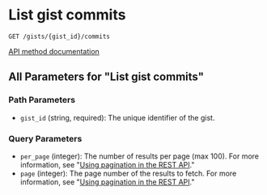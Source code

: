 # List gist commits

`GET /gists/{gist_id}/commits`



[API method documentation](https://docs.github.com/rest/gists/gists#list-gist-commits)

## All Parameters for "List gist commits"

### Path Parameters

- `gist_id` (string, required): The unique identifier of the gist.
### Query Parameters

- `per_page` (integer): The number of results per page (max 100). For more information, see "[Using pagination in the REST API](https://docs.github.com/rest/using-the-rest-api/using-pagination-in-the-rest-api)."
- `page` (integer): The page number of the results to fetch. For more information, see "[Using pagination in the REST API](https://docs.github.com/rest/using-the-rest-api/using-pagination-in-the-rest-api)."